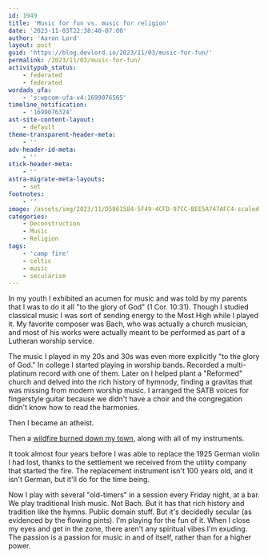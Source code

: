 ```yaml
---
id: 1949
title: 'Music for fun vs. music for religion'
date: '2023-11-03T22:38:40-07:00'
author: 'Aaron Lord'
layout: post
guid: 'https://blog.devlord.io/2023/11/03/music-for-fun/'
permalink: /2023/11/03/music-for-fun/
activitypub_status:
    - federated
    - federated
wordads_ufa:
    - 's:wpcom-ufa-v4:1699076565'
timeline_notification:
    - '1699076324'
ast-site-content-layout:
    - default
theme-transparent-header-meta:
    - ''
adv-header-id-meta:
    - ''
stick-header-meta:
    - ''
astra-migrate-meta-layouts:
    - set
footnotes:
    - ''
image: /assets/img/2023/11/D5861584-5F49-4CFD-97CC-BEE5A747AFC4-scaled.jpeg
categories:
    - Deconstruction
    - Music
    - Religion
tags:
    - 'camp fire'
    - celtic
    - music
    - secularism
---
```


<!-- wp:paragraph -->
<p>In my youth I exhibited an acumen for music and was told by my parents that I was to do it all "to the glory of God" (1 Cor. 10:31). Though I studied classical music I was sort of sending energy to the Most High while I played it. My favorite composer was Bach, who was actually a church musician, and most of his works were actually meant to be performed as part of a Lutheran worship service.</p>
<!-- /wp:paragraph -->

<!-- wp:paragraph -->
<p>The music I played in my 20s and 30s was even more explicitly "to the glory of God." In college I started playing in worship bands. Recorded a multi-platinum record with one of them. Later on I helped plant a "Reformed" church and delved into the rich history of hymnody, finding a gravitas that was missing from modern worship music. I arranged the SATB voices for fingerstyle guitar because we didn't have a choir and the congregation didn't know how to read the harmonies.</p>
<!-- /wp:paragraph -->

<!-- wp:paragraph -->
<p>Then I became an atheist.</p>
<!-- /wp:paragraph -->

<!-- wp:paragraph -->
<p>Then a <a href="https://en.wikipedia.org/wiki/Camp_Fire_(2018)">wildfire burned down my town</a>, along with all of my instruments.</p>
<!-- /wp:paragraph -->

<!-- wp:paragraph -->
<p>It took almost four years before I was able to replace the 1925 German violin I had lost, thanks to the settlement we received from the utility company that started the fire. The replacement instrument isn't 100 years old, and it isn't German, but it'll do for the time being.</p>
<!-- /wp:paragraph -->

<!-- wp:paragraph -->
<p>Now I play with several "old-timers" in a session every Friday night, at a bar. We play traditional Irish music. Not Bach. But it has that rich history and tradition like the hymns. Public domain stuff. But it's decidedly secular (as evidenced by the flowing pints). I'm playing for the fun of it. When I close my eyes and get in the zone, there aren't any spiritual vibes I'm exuding. The passion is a passion for music in and of itself, rather than for a higher power.</p>
<!-- /wp:paragraph -->